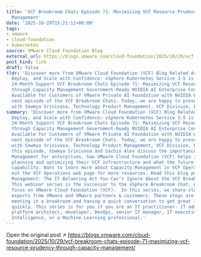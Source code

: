 ```yaml
---
title: 'VCF Breakroom Chats Episode 71: Maximizing VCF Resource Prudency through Capacity
  Management'
date: '2025-10-29T15:21:11+00:00'
tags:
- vmware
- cloud-foundation
- kubernetes
source: VMware Cloud Foundation Blog
external_url: https://blogs.vmware.com/cloud-foundation/2025/10/29/vcf-breakroom-chats-episode-71-maximizing-vcf-resource-prudency-through-capacity-management/
post_kind: link
draft: false
tldr: 'Discover more from VMware Cloud Foundation (VCF) Blog Related Articles Build,
  Deploy, and Scale with Confidence: vSphere Kubernetes Service 3.5 is Now Live with
  24-Month Support VCF Breakroom Chats Episode 71: Maximizing VCF Resource Prudency
  through Capacity Management Government-Ready NVIDIA AI Enterprise Containers Now
  Available for Customers of VMware Private AI Foundation with NVIDIA Welcome to the
  next episode of the VCF Breakroom Chats. Today, we are happy to present this vLog
  with Sowmya Srinivasa, Technology Product Management, VCF Division, Broadcom.'
summary: 'Discover more from VMware Cloud Foundation (VCF) Blog Related Articles Build,
  Deploy, and Scale with Confidence: vSphere Kubernetes Service 3.5 is Now Live with
  24-Month Support VCF Breakroom Chats Episode 71: Maximizing VCF Resource Prudency
  through Capacity Management Government-Ready NVIDIA AI Enterprise Containers Now
  Available for Customers of VMware Private AI Foundation with NVIDIA Welcome to the
  next episode of the VCF Breakroom Chats. Today, we are happy to present this vLog
  with Sowmya Srinivasa, Technology Product Management, VCF Division, Broadcom. In
  this episode, Sowmya Srinivasa and Sachin Alex discuss the importance of Capacity
  Management for enterprises, how VMware Cloud Foundation (VCF) helps in assessing,
  planning and optimizing their VCF infrastructure and what the future holds for the
  capability. Want to learn more about Capacity Management in VCF Operations? Check
  out the VCF Operations web page for more resources. Read this blog post – Capacity
  Management: The IT Balancing Act You Can’t Ignore About the VCF Breakroom Chat Series
  This webinar series is the successor to the vSphere Breakroom Chat, with a renewed
  focus on VMware Cloud Foundation (VCF). ​ In this series, we share vlogs with industry-recognized
  experts from VMware and VMware partners & customers. These vlogs are concise, like
  meeting in a breakroom and having a quick conversation to get great information
  quickly. This series is for you if you are an IT practitioner- IT admin, cloud or
  platform architect, developer, DevOps, senior IT manager, IT executive, Artificial
  Intelligence, or a Machine Learning professional.'
---
```

Open the original post ↗ https://blogs.vmware.com/cloud-foundation/2025/10/29/vcf-breakroom-chats-episode-71-maximizing-vcf-resource-prudency-through-capacity-management/
